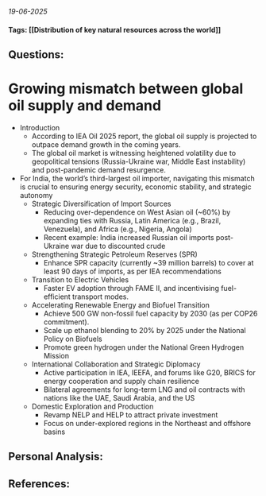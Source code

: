 *19-06-2025*
#### Tags: [[Distribution of key natural resources across the world]]


## Questions:



# Growing mismatch between global oil supply and demand

- Introduction
	- According to IEA Oil 2025 report, the global oil supply is projected to outpace demand growth in the coming years.
	- The global oil market is witnessing heightened volatility due to geopolitical tensions (Russia-Ukraine war, Middle East instability) and post-pandemic demand resurgence. 
- For India, the world’s third-largest oil importer, navigating this mismatch is crucial to ensuring energy security, economic stability, and strategic autonomy
	- Strategic Diversification of Import Sources
		- Reducing over-dependence on West Asian oil (~60%) by expanding ties with Russia, Latin America (e.g., Brazil, Venezuela), and Africa (e.g., Nigeria, Angola)
		- Recent example: India increased Russian oil imports post-Ukraine war due to discounted crude
	- Strengthening Strategic Petroleum Reserves (SPR)
		- Enhance SPR capacity (currently ~39 million barrels) to cover at least 90 days of imports, as per IEA recommendations
	- Transition to Electric Vehicles
		- Faster EV adoption through FAME II, and incentivising fuel-efficient transport modes.
	- Accelerating Renewable Energy and Biofuel Transition
		- Achieve 500 GW non-fossil fuel capacity by 2030 (as per COP26 commitment).
		- Scale up ethanol blending to 20% by 2025 under the National Policy on Biofuels
		- Promote green hydrogen under the National Green Hydrogen Mission
	- International Collaboration and Strategic Diplomacy
		- Active participation in IEA, IEEFA, and forums like G20, BRICS for energy cooperation and supply chain resilience
		- Bilateral agreements for long-term LNG and oil contracts with nations like the UAE, Saudi Arabia, and the US
	- Domestic Exploration and Production
		- Revamp NELP and HELP to attract private investment
		- Focus on under-explored regions in the Northeast and offshore basins




## Personal Analysis:


## References: